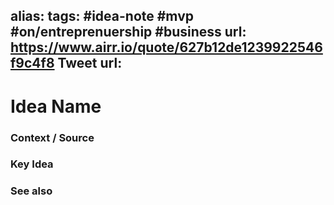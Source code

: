 alias: 
tags: #idea-note #mvp #on/entreprenuership #business
url: https://www.airr.io/quote/627b12de1239922546f9c4f8
Tweet url: 
---
# Idea Name

### Context / Source


### Key Idea



### See also
